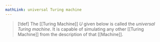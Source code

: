 ```yaml
---
mathLink: universal Turing machine
---
```

>[!def]
>The [[Turing Machine]] $U$ given below is called the *universal Turing machine*. It is capable of simulating any other [[Turing Machine]] from the description of that [[Machine]].

